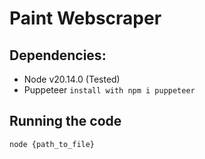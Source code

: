 # Paint Webscraper

## Dependencies:

- Node v20.14.0 (Tested)
- Puppeteer `install with npm i puppeteer`

## Running the code

`node {path_to_file}`
